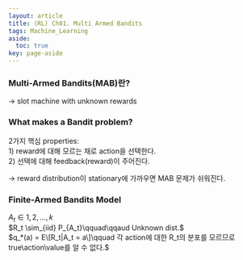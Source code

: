 ```yaml
---
layout: article
title: (RL) Ch01. Multi Armed Bandits
tags: Machine_Learning
aside:
  toc: true
key: page-aside
---
```



### Multi-Armed Bandits(MAB)란?  
  -> slot machine with unknown rewards

### What makes a Bandit problem?  
  2가지 핵심 properties:  
    1) reward에 대해 모르는 채로 action을 선택한다.  
    2) 선택에 대해 feedback(reward)이 주어진다.  

  -> reward distribution이 stationary에 가까우면 MAB 문제가 쉬워진다.

### Finite-Armed Bandits Model

  $A_t \in {1, 2, ... , k}$  
  $R_t \sim_{iid} P_{A_t}\qquad\qqaud Unknown dist.$  
  $q_*(a) = E\[R_t|A_t = a\]\qquad 각 action에 대한 R_t의 분포를 모르므로 true\action\value를 알 수 없다.$  
